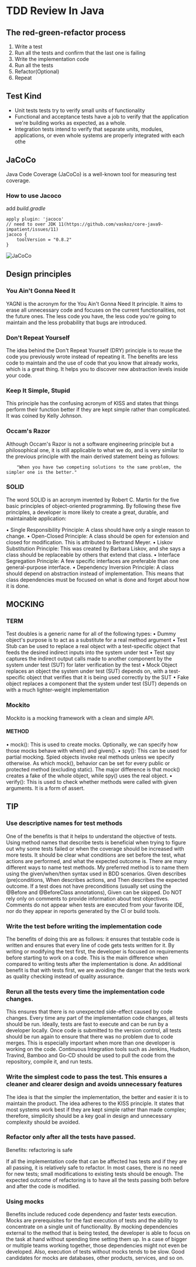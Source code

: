 # TDD Review In Java

## The red-green-refactor process

1. Write a test
2. Run all the tests and confirm that the last one is failing
3. Write the implementation code
4. Run all the tests
5. Refactor(Optional)
6. Repeat

## Test Kind

- Unit tests tests try to verify small units of functionality
- Functional and acceptance tests have a job to verify that the application we're building works as expected, as a whole.
- Integration tests intend to verify that separate units, modules, applications, or even whole systems are properly integrated with each othe

## JaCoCo

Java Code Coverage (JaCoCo) is a well-known tool for measuring test coverage.

### How to use Jacoco

add *build.gradle*

```
apply plugin: 'jacoco'
// need to over JDK 11(https://github.com/vaskoz/core-java9-impatient/issues/11)
jacoco {
    toolVersion = "0.8.2"
}
```


![JaCoCo](https://user-images.githubusercontent.com/4298268/52576042-a6dee480-2e1f-11e9-98ea-2bfa5b94f47a.png)

## Design principles

### You Ain't Gonna Need It

YAGNI is the acronym for the You Ain't Gonna Need It principle.
It aims to erase all unnecessary code and focuses on the current functionalities, not the future ones.
The less code you have, the less code you're going to maintain and the less probability that bugs are introduced.

### Don't Repeat Yourself

The idea behind the Don't Repeat Yourself (DRY) principle is to reuse the code you previously wrote instead of repeating it.
The benefits are less code to maintain and the use of code that you know that already works, which is a great thing.
It helps you to discover new abstraction levels inside your code.

### Keep It Simple, Stupid

This principle has the confusing acronym of KISS and states that things perform their function better if they are kept simple rather than complicated.
It was coined by Kelly Johnson.

### Occam's Razor
Although Occam's Razor is not a software engineering principle but a philosophical one, it is still applicable to what we do, and is very similar to the previous principle with the main derived statement being as follows:

```
    "When you have two competing solutions to the same problem, the simpler one is the better."
```

### SOLID

The word SOLID is an acronym invented by Robert C.
Martin for the five basic principles of object-oriented programming.
By following these five principles, a developer is more likely to create a great, durable, and maintainable application:

• Single Responsibility Principle: A class should have only a single reason to change.
• Open-Closed Principle: A class should be open for extension and closed for modification. This is attributed to Bertrand Meyer.
• Liskov Substitution Principle: This was created by Barbara Liskov, and she says a class should be replaceable by others that extend that class.
• Interface Segregation Principle: A few specific interfaces are preferable than one general-purpose interface.
• Dependency Inversion Principle: A class should depend on abstraction instead of implementation. This means that class dependencies must be focused on what is done and forget about how it is done.

## MOCKING

### TERM

Test doubles is a generic name for all of the following types:
• Dummy object's purpose is to act as a substitute for a real method argument
• Test Stub can be used to replace a real object with a test-specific object that feeds the desired indirect inputs into the system under test
• Test spy captures the indirect output calls made to another component by the system under test (SUT) for later verification by the test
• Mock Object replaces an object the system under test (SUT) depends on, with a test-specific object that verifies that it is being used correctly by the SUT
• Fake object replaces a component that the system under test (SUT) depends on with a much lighter-weight implementation

### Mockito

Mockito is a mocking framework with a clean and simple API.

#### METHOD

• mock(): This is used to create mocks. Optionally, we can specify how those mocks behave with when() and given().
• spy(): This can be used for partial mocking. Spied objects invoke real methods unless we specify otherwise. As which mock(), behavior can be set for every public or protected method (excluding static). The major difference is that mock() creates a fake of the whole object, while spy() uses the real object.
• verify(): This is used to check whether methods were called with given arguments. It is a form of assert.


## TIP

### Use descriptive names for test methods

One of the benefits is that it helps to understand the objective of tests.
Using method names that describe tests is beneficial when trying to figure out why some tests failed or when the coverage should be increased with more tests. It should be clear what conditions are set before the test, what actions are performed, and what the expected outcome is.
There are many different ways to name test methods. My preferred method is to name them using the given/when/then syntax used
in BDD scenarios. Given describes (pre)conditions, When describes actions, and Then describes the expected outcome. If a test does not have preconditions (usually set using the @Before and @BeforeClass annotations), Given can be skipped.
Do NOT rely only on comments to provide information about test objectives. Comments do not appear when tests are executed from your favorite IDE, nor do they appear in reports generated by the CI or build tools.

### Write the test before writing the implementation code

The benefits of doing this are as follows: it ensures that testable code is written and ensures that every line of code gets tests written for it.
By writing or modifying the test first, the developer is focused on requirements before starting to work on a code. This is
the main difference when compared to writing tests after the implementation is done. An additional benefit is that with tests first, we are avoiding the danger that the tests work as quality checking instead of quality assurance.

### Rerun all the tests every time the implementation code changes.

This ensures that there is no unexpected side-effect caused by code changes.
Every time any part of the implementation code changes, all tests should be run. Ideally, tests are fast to execute and can be run by a developer locally. Once code is submitted to the version control, all tests should be run again to ensure that there was no problem due to code merges. This is especially important when more than one developer is working on the code. Continuous Integration tools such as Jenkins, Hudson, Travind, Bamboo and Go-CD should be used to pull the code from the repository, compile it, and run tests.

### Write the simplest code to pass the test. This ensures a cleaner and clearer design and avoids unnecessary features

The idea is that the simpler the implementation, the better and easier it is to maintain the product.
The idea adheres to the KISS principle. It states that most systems work best if they are kept simple rather than made complex; therefore, simplicity should be a key goal in design and unnecessary complexity should be avoided.

### Refactor only after all the tests have passed.

Benefits: refactoring is safe

If all the implementation code that can be affected has tests and if they are all passing, it is relatively safe to refactor.
In most cases, there is no need for new tests;
small modifications to existing tests should be enough.
The expected outcome of refactoring is to have all the tests passing both before and after the code is modified.

### Using mocks
Benefits include reduced code dependency and faster tests execution.
Mocks are prerequisites for the fast execution of tests and the ability to concentrate on a single unit of functionality.
By mocking dependencies external to the method that is being tested, the developer is able to focus on the task at hand without spending time setting them up.
In a case of bigger or multiple teams working together, those dependencies might not even be developed.
Also, execution of tests without mocks tends to be slow.
Good candidates for mocks are databases, other products, services, and so on.


